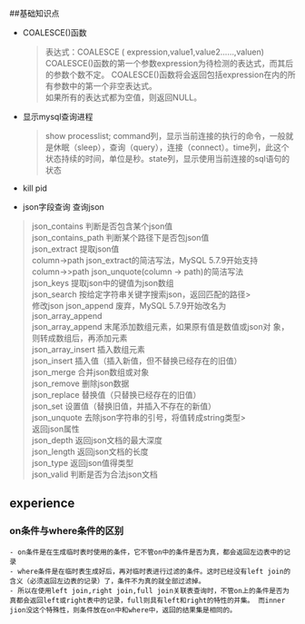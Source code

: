 ##基础知识点
- COALESCE()函数
    > 表达式：COALESCE ( expression,value1,value2……,valuen)   
      COALESCE()函数的第一个参数expression为待检测的表达式，而其后的参数个数不定。
      COALESCE()函数将会返回包括expression在内的所有参数中的第一个非空表达式。  
      如果所有的表达式都为空值，则返回NULL。

- 显示mysql查询进程
    > show processlist; 
    > command列，显示当前连接的执行的命令，一般就是休眠（sleep），查询（query），连接（connect）。time列，此这个状态持续的时间，单位是秒。state列，显示使用当前连接的sql语句的状态
- kill pid 
- json字段查询
查询json 
> json_contains 判断是否包含某个json值  
> json_contains_path 判断某个路径下是否包json值  
> json_extract 提取json值  
> column->path json_extract的简洁写法，MySQL 5.7.9开始支持  
> column->>path json_unquote(column -> path)的简洁写法  
> json_keys 提取json中的键值为json数组  
> json_search 按给定字符串关键字搜索json，返回匹配的路径>   
修改json 
> json_append 废弃，MySQL 5.7.9开始改名为json_array_append  
> json_array_append 末尾添加数组元素，如果原有值是数值或json对 象，则转成数组后，再添加元素  
> json_array_insert 插入数组元素  
> json_insert 插入值（插入新值，但不替换已经存在的旧值）  
> json_merge 合并json数组或对象  
> json_remove 删除json数据  
> json_replace 替换值（只替换已经存在的旧值）  
> json_set 设置值（替换旧值，并插入不存在的新值）  
> json_unquote 去除json字符串的引号，将值转成string类型>   
返回json属性   
> json_depth 返回json文档的最大深度   
> json_length 返回json文档的长度   
> json_type 返回json值得类型  
> json_valid 判断是否为合法json文档  


## experience
### on条件与where条件的区别
    - on条件是在生成临时表时使用的条件，它不管on中的条件是否为真，都会返回左边表中的记录
    - where条件是在临时表生成好后，再对临时表进行过滤的条件。这时已经没有left join的含义（必须返回左边表的记录）了，条件不为真的就全部过滤掉。
    - 所以在使用left join,right join,full join关联表查询时，不管on上的条件是否为真都会返回left或right表中的记录，full则具有left和right的特性的并集。 而inner jion没这个特殊性，则条件放在on中和where中，返回的结果集是相同的。
